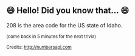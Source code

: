 ## :smile: Hello! Did you know that... :smile:
208 is the area code for the US state of Idaho.

<sup>(come back in 5 minutes for the next trivia)</sup>


<sup>Credits: http://numbersapi.com</sup>
